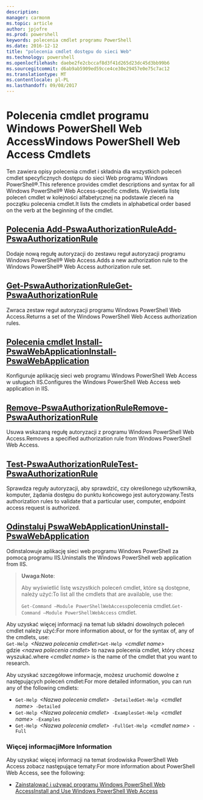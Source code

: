 ```yaml
---
description: 
manager: carmonm
ms.topic: article
author: jpjofre
ms.prod: powershell
keywords: polecenia cmdlet programu PowerShell
ms.date: 2016-12-12
title: "polecenia cmdlet dostępu do sieci Web"
ms.technology: powershell
ms.openlocfilehash: daebe2fe2cbccaf8d3f41d265d23dc45d3bb99b6
ms.sourcegitcommit: d6ab9ab5909ed59cce4ce30e29457e0e75c7ac12
ms.translationtype: MT
ms.contentlocale: pl-PL
ms.lasthandoff: 09/08/2017
---
```

# <a name="windows-powershell-web-access-cmdlets"></a><span data-ttu-id="003b8-103">Polecenia cmdlet programu Windows PowerShell Web Access</span><span class="sxs-lookup"><span data-stu-id="003b8-103">Windows PowerShell Web Access Cmdlets</span></span>

<span data-ttu-id="003b8-104">Ten zawiera opisy polecenia cmdlet i składnia dla wszystkich poleceń cmdlet specyficznych dostępu do sieci Web programu Windows PowerShell®.</span><span class="sxs-lookup"><span data-stu-id="003b8-104">This reference provides cmdlet descriptions and syntax for all Windows PowerShell® Web Access-specific cmdlets.</span></span> <span data-ttu-id="003b8-105">Wyświetla listę poleceń cmdlet w kolejności alfabetycznej na podstawie zleceń na początku polecenia cmdlet.</span><span class="sxs-lookup"><span data-stu-id="003b8-105">It lists the cmdlets in alphabetical order based on the verb at the beginning of the cmdlet.</span></span>

## <a name="add-pswaauthorizationruleadd-pswaauthorizationrulemd"></a>[<span data-ttu-id="003b8-106">Polecenia Add-PswaAuthorizationRule</span><span class="sxs-lookup"><span data-stu-id="003b8-106">Add-PswaAuthorizationRule</span></span>](add-pswaauthorizationrule.md)

<span data-ttu-id="003b8-107">Dodaje nową regułę autoryzacji do zestawu reguł autoryzacji programu Windows PowerShell® Web Access.</span><span class="sxs-lookup"><span data-stu-id="003b8-107">Adds a new authorization rule to the Windows PowerShell® Web Access authorization rule set.</span></span>

## <a name="get-pswaauthorizationruleget-pswaauthorizationrulemd"></a>[<span data-ttu-id="003b8-108">Get-PswaAuthorizationRule</span><span class="sxs-lookup"><span data-stu-id="003b8-108">Get-PswaAuthorizationRule</span></span>](get-pswaauthorizationrule.md)

<span data-ttu-id="003b8-109">Zwraca zestaw reguł autoryzacji programu Windows PowerShell Web Access.</span><span class="sxs-lookup"><span data-stu-id="003b8-109">Returns a set of the Windows PowerShell Web Access authorization rules.</span></span>

## <a name="install-pswawebapplicationinstall-pswawebapplicationmd"></a>[<span data-ttu-id="003b8-110">Polecenia cmdlet Install-PswaWebApplication</span><span class="sxs-lookup"><span data-stu-id="003b8-110">Install-PswaWebApplication</span></span>](install-pswawebapplication.md)

<span data-ttu-id="003b8-111">Konfiguruje aplikację sieci web programu Windows PowerShell Web Access w usługach IIS.</span><span class="sxs-lookup"><span data-stu-id="003b8-111">Configures the Windows PowerShell Web Access web application in IIS.</span></span>

## <a name="remove-pswaauthorizationruleremove-pswaauthorizationrulemd"></a>[<span data-ttu-id="003b8-112">Remove-PswaAuthorizationRule</span><span class="sxs-lookup"><span data-stu-id="003b8-112">Remove-PswaAuthorizationRule</span></span>](remove-pswaauthorizationrule.md)

<span data-ttu-id="003b8-113">Usuwa wskazaną regułę autoryzacji z programu Windows PowerShell Web Access.</span><span class="sxs-lookup"><span data-stu-id="003b8-113">Removes a specified authorization rule from Windows PowerShell Web Access.</span></span>

## <a name="test-pswaauthorizationruletest-pswaauthorizationrulemd"></a>[<span data-ttu-id="003b8-114">Test-PswaAuthorizationRule</span><span class="sxs-lookup"><span data-stu-id="003b8-114">Test-PswaAuthorizationRule</span></span>](test-pswaauthorizationrule.md)

<span data-ttu-id="003b8-115">Sprawdza reguły autoryzacji, aby sprawdzić, czy określonego użytkownika, komputer, żądania dostępu do punktu końcowego jest autoryzowany.</span><span class="sxs-lookup"><span data-stu-id="003b8-115">Tests authorization rules to validate that a particular user, computer, endpoint access request is authorized.</span></span>

## <a name="uninstall-pswawebapplicationuninstall-pswawebapplicationmd"></a>[<span data-ttu-id="003b8-116">Odinstaluj PswaWebApplication</span><span class="sxs-lookup"><span data-stu-id="003b8-116">Uninstall-PswaWebApplication</span></span>](uninstall-pswawebapplication.md)

<span data-ttu-id="003b8-117">Odinstalowuje aplikację sieci web programu Windows PowerShell za pomocą programu IIS.</span><span class="sxs-lookup"><span data-stu-id="003b8-117">Uninstalls the Windows PowerShell web application from IIS.</span></span>

><span data-ttu-id="003b8-118">**Uwaga**:</span><span class="sxs-lookup"><span data-stu-id="003b8-118">**Note**:</span></span>
>
><span data-ttu-id="003b8-119">Aby wyświetlić listę wszystkich poleceń cmdlet, które są dostępne, należy użyć:</span><span class="sxs-lookup"><span data-stu-id="003b8-119">To list all the cmdlets that are available, use the:</span></span>
>
> <span data-ttu-id="003b8-120">`Get-Command –Module PowerShellWebAccess`polecenia cmdlet.</span><span class="sxs-lookup"><span data-stu-id="003b8-120">`Get-Command –Module PowerShellWebAccess` cmdlet.</span></span>

<span data-ttu-id="003b8-121">Aby uzyskać więcej informacji na temat lub składni dowolnych poleceń cmdlet należy użyć:</span><span class="sxs-lookup"><span data-stu-id="003b8-121">For more information about, or for the syntax of, any of the cmdlets, use:</span></span>  
<span data-ttu-id="003b8-122">`Get-Help `*&lt;Nazwa polecenia cmdlet&gt;*</span><span class="sxs-lookup"><span data-stu-id="003b8-122">`Get-Help `*&lt;cmdlet name&gt;*</span></span>  
<span data-ttu-id="003b8-123">gdzie  *&lt;nazwa polecenia cmdlet&gt;*  to nazwa polecenia cmdlet, który chcesz wyszukać.</span><span class="sxs-lookup"><span data-stu-id="003b8-123">where *&lt;cmdlet name&gt;* is the name of the cmdlet that you want to research.</span></span>

<span data-ttu-id="003b8-124">Aby uzyskać szczegółowe informacje, możesz uruchomić dowolne z następujących poleceń cmdlet:</span><span class="sxs-lookup"><span data-stu-id="003b8-124">For more detailed information, you can run any of the following cmdlets:</span></span>

- <span data-ttu-id="003b8-125">`Get-Help `*&lt;Nazwa polecenia cmdlet&gt;*` -Detailed`</span><span class="sxs-lookup"><span data-stu-id="003b8-125">`Get-Help `*&lt;cmdlet name&gt;*` -Detailed`</span></span>
- <span data-ttu-id="003b8-126">`Get-Help `*&lt;Nazwa polecenia cmdlet&gt;*` -Examples`</span><span class="sxs-lookup"><span data-stu-id="003b8-126">`Get-Help `*&lt;cmdlet name&gt;*` -Examples`</span></span>
- <span data-ttu-id="003b8-127">`Get-Help `*&lt;Nazwa polecenia cmdlet&gt;*` -Full`</span><span class="sxs-lookup"><span data-stu-id="003b8-127">`Get-Help `*&lt;cmdlet name&gt;*` -Full`</span></span>

### <a name="more-information"></a><span data-ttu-id="003b8-128">Więcej informacji</span><span class="sxs-lookup"><span data-stu-id="003b8-128">More Information</span></span>

<span data-ttu-id="003b8-129">Aby uzyskać więcej informacji na temat środowiska PowerShell Web Access zobacz następujące tematy:</span><span class="sxs-lookup"><span data-stu-id="003b8-129">For more information about PowerShell Web Access, see the following:</span></span>

- [<span data-ttu-id="003b8-130">Zainstalować i używać programu Windows PowerShell Web Access</span><span class="sxs-lookup"><span data-stu-id="003b8-130">Install and Use Windows PowerShell Web Access</span></span>](../install-and-use-windows-powershell-web-access.md)

